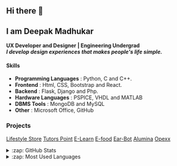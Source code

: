 ## Hi there 👋
## I am Deepak Madhukar
**UX Developer and Designer | Engineering Undergrad**</br>
***I develop design experiences that makes people's life simple.***

#### Skills
- **Programming Languages** : Python, C and C++.
- **Frontend** : Html, CSS, Bootstrap and React.
- **Backend** : Flask, Django and Php.
- **Hardware Languages** : PSPICE, VHDL and MATLAB
- **DBMS Tools** : MongoDB and MySQL
- **Other** : Microsoft Office, GitHub


<!--
**deepak-madhukar/deepak-madhukar** is a ✨ _special_ ✨ repository because its `README.md` (this file) appears on your GitHub profile.

Here are some ideas to get you started:

- 🔭 I’m currently working on ...
- 🌱 I’m currently learning ...
- 👯 I’m looking to collaborate on ...
- 🤔 I’m looking for help with ...
- 💬 Ask me about ...
- 📫 How to reach me: ...
- 😄 Pronouns: ...
- ⚡ Fun fact: ...
-->

### Projects
[Lifestyle Store](https://github.com/deepak-madhukar/Lifestyle-Store)
[Tutors Point](https://github.com/deepak-madhukar/Tutorspoint)
[E-Learn](https://github.com/deepak-madhukar/ELearn)
[E-food](https://github.com/deepak-madhukar/EFood)
[Ear-Bot](https://github.com/deepak-madhukar/EarBot)
[Alumina](https://github.com/deepak-madhukar/Alumini-Management)
[Opexx](https://github.com/deepak-madhukar/Opexx)

<details>
  <summary>:zap: GitHub Stats</summary>

  <img align="left" alt="Deepak's GitHub Stats" src="https://github-readme-stats.vercel.app/api?username=deepak-madhukar&show_icons=true&hide_border=true" />

</details>

<details>
  <summary>:zap: Most Used Languages</summary>

<img align="left" alt="Deepak's GitHub Top Languages" src="https://github-readme-stats.vercel.app/api/top-langs/?username=deepak-madhukar" />

</details>



